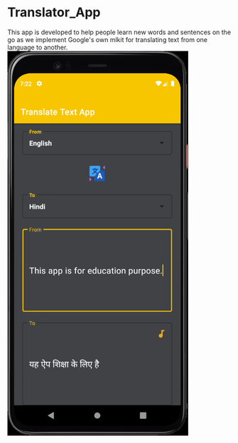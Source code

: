 # Translator_App 
This app is developed to help people learn new words and sentences on the go as we implement Google's own mlkit for translating text from one language to another.
<img src = "https://github.com/yeshrajawat/Translator_App/blob/master/Android%20Emulator%20-%20Pixel_4_API_28_2_5554%2020-10-2021%2019_22_32.png">
